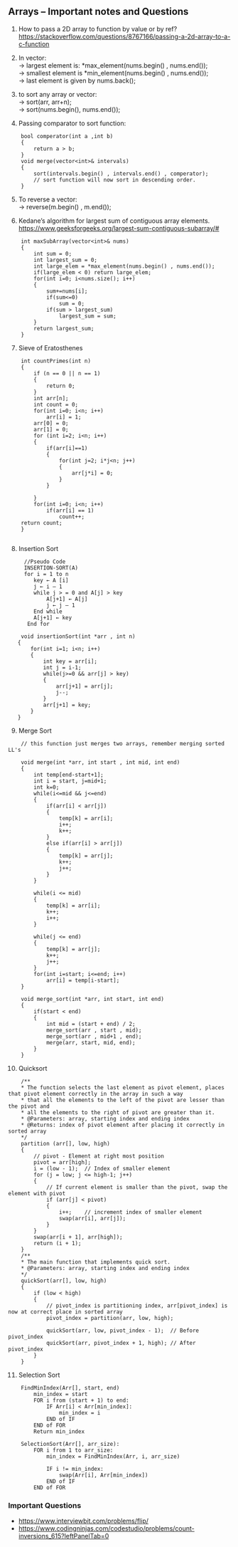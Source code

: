 ## Arrays – Important notes and Questions

1) How to pass a 2D array to function by value or by ref? <br>
 https://stackoverflow.com/questions/8767166/passing-a-2d-array-to-a-c-function

2) In vector: <br>
→ largest element is: *max_element(nums.begin() , nums.end()); <br>
→ smallest element is *min_element(nums.begin() , nums.end()); <br>
→ last element is given by nums.back();


3) to sort any array or vector: <br>
→ sort(arr, arr+n); <br>
→ sort(nums.begin(), nums.end());

4) Passing comparator to sort function: <br>
```
    bool comperator(int a ,int b)
    {
        return a > b;
    }
    void merge(vector<int>& intervals) 
    {
        sort(intervals.begin() , intervals.end() , comperator);
        // sort function will now sort in descending order. 
    }
```

5) To reverse a vector: <br>
-> reverse(m.begin() , m.end());

6) Kedane’s algorithm for largest sum of contiguous array elements. <br>
https://www.geeksforgeeks.org/largest-sum-contiguous-subarray/#
```
    int maxSubArray(vector<int>& nums) 
    {
        int sum = 0;
        int largest_sum = 0;
        int large_elem = *max_element(nums.begin() , nums.end());
        if(large_elem < 0) return large_elem;
        for(int i=0; i<nums.size(); i++)
        {
            sum+=nums[i];
            if(sum<=0)
                sum = 0;
            if(sum > largest_sum)
                largest_sum = sum;
        }
        return largest_sum;
    }
```
7) Sieve of Eratosthenes
```
    int countPrimes(int n) 
    {
        if (n == 0 || n == 1)
        {
            return 0;
        }
        int arr[n];
        int count = 0;
        for(int i=0; i<n; i++)
            arr[i] = 1;
        arr[0] = 0;
        arr[1] = 0;
        for (int i=2; i<n; i++)
        {
            if(arr[i]==1)
            {
                for(int j=2; i*j<n; j++)
                {
                    arr[j*i] = 0;
                }
            }

        }
        for(int i=0; i<n; i++)
            if(arr[i] == 1)
                count++;
    return count;
    }
    
```
 8) Insertion Sort
```
     //Pseudo Code
     INSERTION-SORT(A)
     for i = 1 to n
        key ← A [i]
        j ← i – 1
        while j > = 0 and A[j] > key
            A[j+1] ← A[j]
            j ← j – 1
        End while 
        A[j+1] ← key
      End for 
 ```
 ```
     void insertionSort(int *arr , int n)
    {
        for(int i=1; i<n; i++)
        {
            int key = arr[i];
            int j = i-1;
            while(j>=0 && arr[j] > key)
            {
                arr[j+1] = arr[j];
                j--;            
            }
            arr[j+1] = key;
        }
    }
 ```
9) Merge Sort 
```
    // this function just merges two arrays, remember merging sorted LL's

    void merge(int *arr, int start , int mid, int end)
    {
        int temp[end-start+1];
        int i = start, j=mid+1;
        int k=0;
        while(i<=mid && j<=end)
        {
            if(arr[i] < arr[j])
            {
                temp[k] = arr[i];
                i++;
                k++;
            }
            else if(arr[i] > arr[j])
            {
                temp[k] = arr[j];
                k++;
                j++;
            }
        }

        while(i <= mid)
        {
            temp[k] = arr[i];
            k++;
            i++;
        }

        while(j <= end)
        {
            temp[k] = arr[j];
            k++;
            j++;
        }
        for(int i=start; i<=end; i++)
            arr[i] = temp[i-start];
    }

    void merge_sort(int *arr, int start, int end)
    {
        if(start < end)
        {
            int mid = (start + end) / 2;
            merge_sort(arr , start , mid);
            merge_sort(arr , mid+1 , end);
            merge(arr, start, mid, end);
        }
    }
```
10) Quicksort 
```
    /**
    * The function selects the last element as pivot element, places that pivot element correctly in the array in such a way
    * that all the elements to the left of the pivot are lesser than the pivot and
    * all the elements to the right of pivot are greater than it.
    * @Parameters: array, starting index and ending index
    * @Returns: index of pivot element after placing it correctly in sorted array
    */
    partition (arr[], low, high)
    {
        // pivot - Element at right most position
        pivot = arr[high];  
        i = (low - 1);  // Index of smaller element
        for (j = low; j <= high-1; j++)
        {
            // If current element is smaller than the pivot, swap the element with pivot
            if (arr[j] < pivot)
            {
                i++;    // increment index of smaller element
                swap(arr[i], arr[j]);
            }
        }
        swap(arr[i + 1], arr[high]);
        return (i + 1);
    }
    /**
    * The main function that implements quick sort.
    * @Parameters: array, starting index and ending index
    */
    quickSort(arr[], low, high)
    {
        if (low < high)
        {
            // pivot_index is partitioning index, arr[pivot_index] is now at correct place in sorted array
            pivot_index = partition(arr, low, high);

            quickSort(arr, low, pivot_index - 1);  // Before pivot_index
            quickSort(arr, pivot_index + 1, high); // After pivot_index
        }
    }
```
11) Selection Sort
```
    FindMinIndex(Arr[], start, end)    
        min_index = start    
        FOR i from (start + 1) to end:    
            IF Arr[i] < Arr[min_index]:    
                min_index = i    
            END of IF    
        END of FOR        
        Return min_index

    SelectionSort(Arr[], arr_size):    
        FOR i from 1 to arr_size:    
            min_index = FindMinIndex(Arr, i, arr_size)    
        
            IF i != min_index:    
                swap(Arr[i], Arr[min_index])    
            END of IF    
        END of FOR
```
### Important Questions
* https://www.interviewbit.com/problems/flip/
* https://www.codingninjas.com/codestudio/problems/count-inversions_615?leftPanelTab=0



